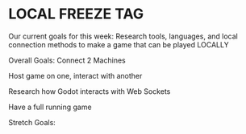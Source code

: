 # LOCAL FREEZE TAG

Our current goals for this week: Research tools, languages, and local connection methods to make a game that can be played LOCALLY

Overall Goals: 
Connect 2 Machines

Host game on one, interact with another

Research how Godot interacts with Web Sockets

Have a full running game

Stretch Goals: 